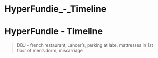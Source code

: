 # HyperFundie_-_Timeline

# HyperFundie - Timeline

> DBU - french restaurant, Lancer’s, parking at lake, mattresses in 1st floor of men’s dorm, miscarriage